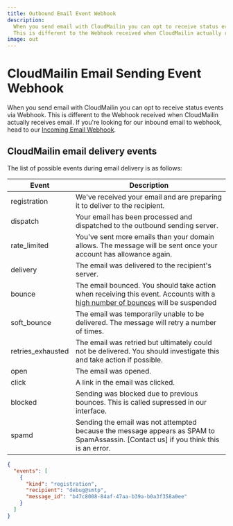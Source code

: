```yaml
---
title: Outbound Email Event Webhook
description:
  When you send email with CloudMailin you can opt to receive status events via Webhook.
  This is different to the Webhook received when CloudMailin actually receives email.
image: out
---
```


# CloudMailin Email Sending Event Webhook

When you send email with CloudMailin you can opt to receive status events via
Webhook. This is different to the Webhook received when CloudMailin actually
receives email. If you're looking for our inbound email to webhook, head to our
[Incoming Email Webhook](/getting_started/).

## CloudMailin email delivery events

The list of possible events during email delivery is as follows:

| Event             | Description   |
|-------------------|---------------|
| registration      | We've received your email and are preparing it to deliver to the recipient.
| dispatch          | Your email has been processed and dispatched to the outbound sending server.
| rate_limited      | You've sent more emails than your domain allows. The message will be sent once your account has allowance again.
| delivery          | The email was delivered to the recipient's server.
| bounce            | The email bounced. You should take action when receiving this event. Accounts with a [high number of bounces] will be suspended
| soft_bounce       | The email was temporarily unable to be delivered. The message will retry a number of times.
| retries_exhausted | The email was retried but ultimately could not be delivered. You should investigate this and take action if possible.
| open              | The email was opened.
| click             | A link in the email was clicked.
| blocked           | Sending was blocked due to previous bounces. This is called supressed in our interface.
| spamd             | Sending the email was not attempted because the message appears as SPAM to SpamAssassin. [Contact us] if you think this is an error.

[high number of bounces]: /outbound/#limitations

```json
{
  "events": [
    {
      "kind": "registration",
      "recipient": "debug@smtp",
      "message_id": "b47c8008-84af-47aa-b39a-b0a3f358a0ee"
    }
  ]
}
```



<!--
registration: 0,
dispatch: 1,
rate_limit: 3,
dispatch_bounce: 5,
dispatch_soft_bounce: 6,
delivery: 10,
bounce: 11,
soft_bounce: 12,
open: 20,
click: 21,
read: 22,
complaint: 30,
retries_exhausted: 40,
blocked: 50,
auto_reply: 60,
process: 1000,
spamd: 1001
-->
